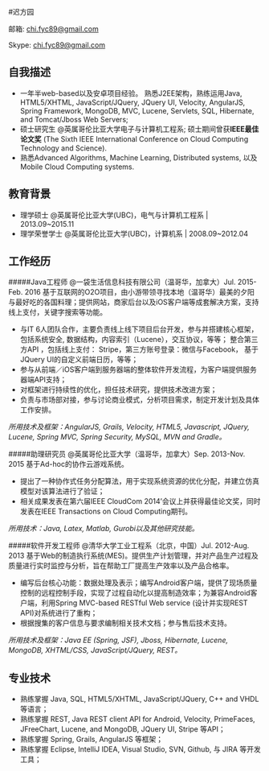 #迟方园

邮箱: chi.fyc89@gmail.com

Skype: chi.fyc89@gmail.com 

## 自我描述

* 一年半web-based以及安卓项目经验。 熟悉J2EE架构，熟练运用Java, HTML5/XHTML, JavaScript/JQuery, JQuery UI, Velocity, AngularJS, Spring Framework, MongoDB, MVC, Lucene, Servlets, SQL, Hibernate, and Tomcat/Jboss Web Servers;
* 硕士研究生 @英属哥伦比亚大学电子与计算机工程系; 硕士期间曾获**IEEE最佳论文奖** (The Sixth IEEE International Conference on Cloud Computing Technology and Science). 
* 熟悉Advanced Algorithms, Machine Learning, Distributed systems, 以及Mobile Cloud Computing systems.

## 教育背景

* 理学硕士 @英属哥伦比亚大学(UBC)，电气与计算机工程系 | 2013.09~2015.11
* 理学荣誉学士 @英属哥伦比亚大学(UBC)，计算机系 | 2008.09~2012.04

## 工作经历


#####Java工程师 @一袋生活信息科技有限公司（温哥华，加拿大）Jul. 2015-Feb. 2016
基于互联网的O2O项目，由小游带领寻找本地（温哥华）最美的夕阳与最好吃的各国料理；提供网站，商家后台以及iOS客户端等成套解决方案，支持线上支付，关键字搜索等功能。

* 与IT 6人团队合作，主要负责线上线下项目后台开发，参与并搭建核心框架， 包括系统安全,  数据结构，内容索引（Lucene），交互协议，等等； 整合第三方API ，包括线上支付： Stripe，第三方账号登录：微信与Facebook， 基于JQuery UI的自定义前端日历，等等；
* 参与从前端／iOS客户端到服务器端的整体软件开发流程，为客户端提供服务器端API支持；
* 对框架进行持续性的优化，担任技术研究，提供技术改进方案；
* 负责与市场部对接，参与讨论商业模式，分析项目需求，制定开发计划及具体工作安排。
    
*所用技术及框架：AngularJS, Grails, Velocity, HTML5, Javascript, JQuery, Lucene, Spring MVC, Spring Security, MySQL, MVN and Gradle。*

#####助理研究员 @英属哥伦比亚大学（温哥华，加拿大）Sep. 2013-Nov. 2015
基于Ad-hoc的协作云游戏系统。

* 提出了一种协作式任务分配算法，用于实现系统资源的优化分配，并建立仿真模型对该算法进行了验证；
* 相关成果发表在第六届IEEE CloudCom 2014’会议上并获得最佳论文奖，同时发表在IEEE Transactions on Cloud Computing期刊。
    
*所用技术：Java, Latex, Matlab, Gurobi以及其他研究技能。*


#####软件开发工程师 @清华大学工业工程系（北京，中国）Jul. 2012-Aug. 2013
基于Web的制造执行系统(MES)。提供生产计划管理，并对产品生产过程及质量进行实时监控与分析，旨在帮助工厂提高生产效率以及产品合格率。
    
* 编写后台核心功能：数据处理及表示；编写Android客户端，提供了现场质量控制的远程控制手段，实现了过程自动化以提高制造效率；为兼容Android客户端，利用Spring MVC-based RESTful Web service (设计并实现REST API)对系统进行了重构；
* 根据搜集的客户信息与要求编制相关技术文档；参与售后技术支持。

*所用技术及框架：Java EE (Spring, JSF), Jboss, Hibernate, Lucene, MongoDB, XHTML/CSS, JavaScript/JQuery, REST。*

## 专业技术
* 熟练掌握 Java, SQL, HTML5/XHTML, JavaScript/JQuery, C++ and VHDL等语言；
* 熟练掌握 REST, Java REST client API for Android, Velocity, PrimeFaces, JFreeChart, Lucene, and MongoDB, JQuery UI, Stripe 等API；
* 熟练掌握 Spring, Grails, AngularJS 等框架；
* 熟练掌握 Eclipse, IntelliJ IDEA, Visual Studio, SVN, Github, 与 JIRA 等开发工具；

